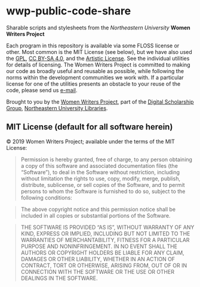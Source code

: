 # wwp-public-code-share

Sharable scripts and stylesheets from the _Northeastern University_ **Women Writers Project**

Each program in this repository is available via some FLOSS license or other. Most common is the MIT License (see below), but we have also used the [GPL](https://www.gnu.org/licenses/old-licenses/gpl-2.0.txt), [CC BY-SA 4.0](https://creativecommons.org/licenses/by-sa/4.0/), and the [Artistic License](http://www.perlfoundation.org/artistic_license_2_0). See the individual utilities for details of licensing. The Women Writers Project is committed to making our code as broadly useful and reusable as possible, while following the norms within the development communities we work with. If a particular license for one of the utilities presents an obstacle to your reuse of the code, please send us [e-mail](mailto:wwp@neu.edu).

Brought to you by the [Women Writers Project](http://www.wwp.northeastern.edu/), part of the [Digital Scholarship Group](http://www.dsg.northeastern.edu/), [Northeastern University Libraries](http://library.northeastern.edu/).

## MIT License (default for all software herein)

© 2019 Women Writers Project; available under the terms of the MIT License:

> Permission is hereby granted, free of charge, to any person obtaining a copy of this software and associated documentation files (the “Software”), to deal in the Software without restriction, including without limitation the rights to use, copy, modify, merge, publish, distribute, sublicense, or sell copies of the Software, and to permit persons to whom the Software is furnished to do so, subject to the following conditions:

> The above copyright notice and this permission notice shall be included in all copies or substantial portions of the Software.

> THE SOFTWARE IS PROVIDED “AS IS”, WITHOUT WARRANTY OF ANY KIND, EXPRESS OR IMPLIED, INCLUDING BUT NOT LIMITED TO THE WARRANTIES OF MERCHANTABILITY, FITNESS FOR A PARTICULAR PURPOSE AND NONINFRINGEMENT. IN NO EVENT SHALL THE AUTHORS OR COPYRIGHT HOLDERS BE LIABLE FOR ANY CLAIM, DAMAGES OR OTHER LIABILITY, WHETHER IN AN ACTION OF CONTRACT, TORT OR OTHERWISE, ARISING FROM, OUT OF OR IN CONNECTION WITH THE SOFTWARE OR THE USE OR OTHER DEALINGS IN THE SOFTWARE.
